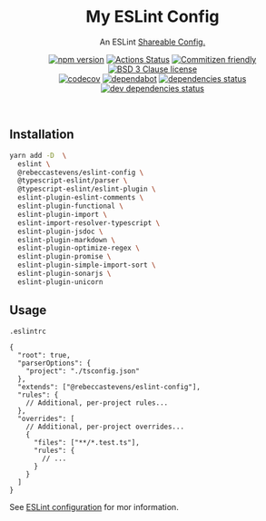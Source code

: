 <h1 align="center">My ESLint Config</h1>

<p align="center">An ESLint <a href="https://eslint.org/docs/developer-guide/shareable-configs.html">Shareable Config.</a></p>

<p align="center">
  <a href="https://www.npmjs.com/package/@rebeccastevens/eslint-config"><img alt="npm version" src="https://img.shields.io/npm/v/@rebeccastevens/eslint-config.svg?logo=npm&style=flat-square" /></a>
  <a href="https://github.com/RebeccaStevens/eslint-config-rebeccastevens/actions"><img alt="Actions Status" src="https://github.com/RebeccaStevens/eslint-config-rebeccastevens/workflows/Node CI/badge.svg&style=flat-square" /></a>
  <a href="https://commitizen.github.io/cz-cli/"><img alt="Commitizen friendly" src="https://img.shields.io/badge/commitizen-friendly-brightgreen.svg?style=flat-square" /></a>
  <a href="https://opensource.org/licenses/BSD-3-Clause"><img alt="BSD 3 Clause license" src="https://img.shields.io/github/license/RebeccaStevens/eslint-config-rebeccastevens.svg?style=flat-square" /></a>
  <br>
  <a href="https://codecov.io/gh/RebeccaStevens/eslint-config-rebeccastevens"><img alt="codecov" src="https://codecov.io/gh/RebeccaStevens/eslint-config-rebeccastevens/branch/master/graph/badge.svg?style=flat-square" /></a>
  <a href="https://dependabot.com/"><img alt="dependabot" src="https://api.dependabot.com/badges/status?host=github&repo=RebeccaStevens/eslint-config-rebeccastevens&style=flat-square" /></a>
  <a href="https://david-dm.org/RebeccaStevens/eslint-config-rebeccastevens"><img alt="dependencies status" src="https://img.shields.io/david/RebeccaStevens/eslint-config-rebeccastevens.svg?logo=david&style=flat-square" /></a>
  <a href="https://david-dm.org/RebeccaStevens/eslint-config-rebeccastevens?type=dev"><img alt="dev dependencies status" src="https://img.shields.io/david/dev/RebeccaStevens/eslint-config-rebeccastevens.svg?logo=david&style=flat-square" /></a>
</p>

<br>

## Installation

```sh
yarn add -D  \
  eslint \
  @rebeccastevens/eslint-config \
  @typescript-eslint/parser \
  @typescript-eslint/eslint-plugin \
  eslint-plugin-eslint-comments \
  eslint-plugin-functional \
  eslint-plugin-import \
  eslint-import-resolver-typescript \
  eslint-plugin-jsdoc \
  eslint-plugin-markdown \
  eslint-plugin-optimize-regex \
  eslint-plugin-promise \
  eslint-plugin-simple-import-sort \
  eslint-plugin-sonarjs \
  eslint-plugin-unicorn
```

## Usage

`.eslintrc`

```jsonc
{
  "root": true,
  "parserOptions": {
    "project": "./tsconfig.json"
  },
  "extends": ["@rebeccastevens/eslint-config"],
  "rules": {
    // Additional, per-project rules...
  },
  "overrides": [
    // Additional, per-project overrides...
    {
      "files": ["**/*.test.ts"],
      "rules": {
        // ...
      }
    }
  ]
}
```

See [ESLint configuration](http://eslint.org/docs/user-guide/configuring) for
mor information.
